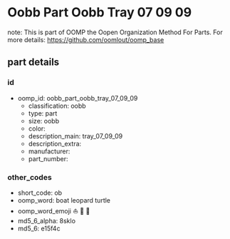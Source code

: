 # Oobb Part Oobb Tray 07 09 09  

note: This is part of OOMP the Oopen Organization Method For Parts. For more details: https://github.com/oomlout/oomp_base

##  part details





### id
* oomp_id: oobb_part_oobb_tray_07_09_09
  * classification: oobb
  * type: part
  * size: oobb
  * color: 
  * description_main: tray_07_09_09
  * description_extra: 
  * manufacturer: 
  * part_number: 

### other_codes
* short_code: ob
* oomp_word: boat leopard turtle
* oomp_word_emoji :boat: :leopard: :turtle:
* md5_6_alpha: 8sklo
* md5_6: e15f4c